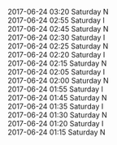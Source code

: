 2017-06-24 03:20 Saturday  N  
2017-06-24 02:55 Saturday  I  
2017-06-24 02:45 Saturday  N  
2017-06-24 02:30 Saturday  I  
2017-06-24 02:25 Saturday  N  
2017-06-24 02:20 Saturday  I  
2017-06-24 02:15 Saturday  N  
2017-06-24 02:05 Saturday  I  
2017-06-24 02:00 Saturday  N  
2017-06-24 01:55 Saturday  I  
2017-06-24 01:45 Saturday  N  
2017-06-24 01:35 Saturday  I  
2017-06-24 01:30 Saturday  N  
2017-06-24 01:20 Saturday  I  
2017-06-24 01:15 Saturday  N  
